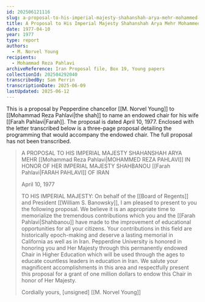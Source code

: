 ```yaml
---
id: 202506121116
slug: a-proposal-to-his-imperial-majesty-shahanshah-arya-mehr-mohammed-reza-pahlavi
title: A Proposal to His Imperial Majesty Shahanshah Arya Mehr Mohammed Reza Pahlavi
date: 1977-04-10
year: 1977
type: report
authors:
  - M. Norvel Young
recipients:
  - Mohammad Reza Pahlavi
archiveReference: Iran Proposal file, Box 19, Young papers
collectionId: 202504292040
transcribedBy: Sam Perrin
transcriptionDate: 2025-06-09
lastUpdated: 2025-06-12
---
```

This is a proposal by Pepperdine chancellor [[M. Norvel Young]] to [[Mohammad Reza Pahlavi|the shah]] to name an endowed chair for his wife [[Farah Pahlavi|Farah]]. The proposal is dated April 10, 1977. Enclosed with the letter transcribed below is a three-page proposal detailing the programming that would accompany the endowed chair. The full proposal has not been transcribed.

>A PROPOSAL TO
>HIS IMPERIAL MAJESTY SHAHANSHAH ARYA MEHR [[Mohammad Reza Pahlavi|MOHAMMED REZA PAHLAVI]]
>IN HONOR OF
>HER IMPERIAL MAJESTY SHAHBANOU [[Farah Pahlavi|FARAH PAHLAVI]] OF IRAN
>
>April 10, 1977
>
>TO HIS IMPERIAL MAJESTY:
>On behalf of the [[Board of Regents]] and President [[William S. Banowsky]], I am pleased to present to you the following proposal. We believe it is an appropriate time to memorialize the tremendous contributions which you and the [[Farah Pahlavi|Shahbanou]] have made to the improvement of educational opportunities for all your citizens. Your contributions in this field are historically epoch-making and deserve a lasting memorial in California as well as in Iran. Pepperdine University is honored in honoring you and Her Majesty through this permanently endowed Chair in Higher Education which will be used through the ages to educate countless leaders in education in Iran. We salute your magnificent accomplishments in this area and respectfully present this proposal for a grant of one million dollars to endow this Chair in honor of Her Majesty.
>
>Cordially yours,
>\[unsigned\]
>[[M. Norvel Young]]